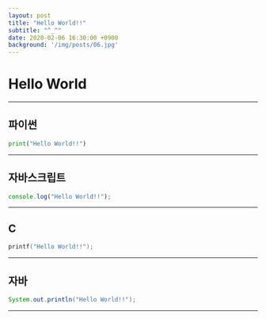 ```yaml
---
layout: post
title: "Hello World!!"
subtitle: "^_^"
date: 2020-02-06 16:30:00 +0900
background: '/img/posts/06.jpg'
---
```


# Hello World
---

## **파이썬**
```python
print("Hello World!!")
```

***

## **자바스크립트**
~~~javascript
console.log("Hello World!!");
~~~

***

## **C**
```c
printf("Hello World!!");
```

***

## **자바**
```java
System.out.println("Hello World!!");
```

---